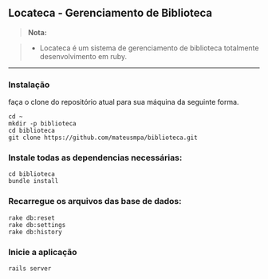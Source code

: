 ## Locateca  - Gerenciamento de Biblioteca

> **Nota:**

> - Locateca é um sistema de gerenciamento de biblioteca totalmente desenvolvimento em ruby.

----
###  Instalação

faça o clone do repositório atual para sua máquina da seguinte forma.

    cd ~
    mkdir -p biblioteca
    cd biblioteca
    git clone https://github.com/mateusmpa/biblioteca.git

###  Instale todas as dependencias necessárias:

    cd biblioteca
    bundle install

###  Recarregue os arquivos das base de dados:

    rake db:reset
    rake db:settings
    rake db:history


### Inicie a aplicação

    rails server
